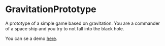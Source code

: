# GravitationPrototype
A prototype of a simple game based on gravitation. You are a commander of a space ship and you try to not fall into the black hole.

You can se a demo [here](http://romfnt.free.fr/).
